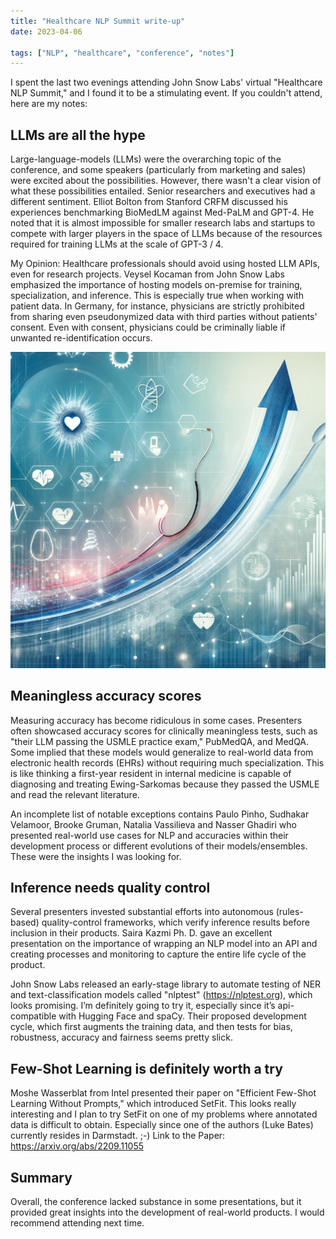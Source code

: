 ```yaml
---
title: "Healthcare NLP Summit write-up"
date: 2023-04-06

tags: ["NLP", "healthcare", "conference", "notes"]
---
```

I spent the last two evenings attending John Snow Labs' virtual "Healthcare NLP Summit," and I found it to be a stimulating event. If you couldn't attend, here are my notes:

## LLMs are all the hype
Large-language-models (LLMs) were the overarching topic of the conference, and some speakers (particularly from marketing and sales) were excited about the possibilities. However, there wasn't a clear vision of what these possibilities entailed.
Senior researchers and executives had a different sentiment. Elliot Bolton from Stanford CRFM discussed his experiences benchmarking BioMedLM against Med-PaLM and GPT-4. He noted that it is almost impossible for smaller research labs and startups to compete with larger players in the space of LLMs because of the resources required for training LLMs at the scale of GPT-3 / 4.

My Opinion: Healthcare professionals should avoid using hosted LLM APIs, even for research projects. Veysel Kocaman from John Snow Labs emphasized the importance of hosting models on-premise for training, specialization, and inference. This is especially true when working with patient data. In Germany, for instance, physicians are strictly prohibited from sharing even pseudonymized data with third parties without patients' consent. Even with consent, physicians could be criminally liable if unwanted re-identification occurs.

![line go up](./line-go-up.png "Line go up")

## Meaningless accuracy scores
Measuring accuracy has become ridiculous in some cases. Presenters often showcased accuracy scores for clinically meaningless tests, such as "their LLM passing the USMLE practice exam," PubMedQA, and MedQA. Some implied that these models would generalize to real-world data from electronic health records (EHRs) without requiring much specialization. This is like thinking a first-year resident in internal medicine is capable of diagnosing and treating Ewing-Sarkomas because they passed the USMLE and read the relevant literature.

An incomplete list of notable exceptions contains Paulo Pinho, Sudhakar Velamoor, Brooke Gruman, Natalia Vassilieva and Nasser Ghadiri who presented real-world use cases for NLP and accuracies within their development process or different evolutions of their models/ensembles. These were the insights I was looking for.

## Inference needs quality control
Several presenters invested substantial efforts into autonomous (rules-based) quality-control frameworks, which verify inference results before inclusion in their products. Saira Kazmi Ph. D. gave an excellent presentation on the importance of wrapping an NLP model into an API and creating processes and monitoring to capture the entire life cycle of the product.

John Snow Labs released an early-stage library to automate testing of NER and text-classification models called "nlptest" (https://nlptest.org), which looks promising. I’m definitely going to try it, especially since it’s api-compatible with Hugging Face and spaCy. Their proposed development cycle, which first augments the training data, and then tests for bias, robustness, accuracy and fairness seems pretty slick.

## Few-Shot Learning is definitely worth a try
Moshe Wasserblat from Intel presented their paper on "Efficient Few-Shot Learning Without Prompts," which introduced SetFit. This looks really interesting and I plan to try SetFit on one of my problems where annotated data is difficult to obtain. Especially since one of the authors (Luke Bates) currently resides in Darmstadt. ;-) Link to the Paper: https://arxiv.org/abs/2209.11055

## Summary
Overall, the conference lacked substance in some presentations, but it provided great insights into the development of real-world products. I would recommend attending next time.